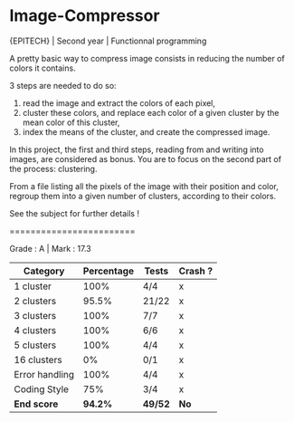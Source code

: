 # Image-Compressor
{EPITECH} | Second year | Functionnal programming

A pretty basic way to compress image consists in reducing the number of colors it contains.

3 steps are needed to do so:
1. read the image and extract the colors of each pixel,
2. cluster these colors, and replace each color of a given cluster by the mean color of this cluster,
3. index the means of the cluster, and create the compressed image.

In this project, the first and third steps, reading from and writing into images, are considered as bonus.
You are to focus on the second part of the process: clustering.

From a file listing all the pixels of the image with their position and color, regroup them into a given number of clusters, according to their colors.

See the subject for further details !

========================

Grade : A | Mark : 17.3

| Category       | Percentage | Tests     | Crash ? |
|----------------|------------|-----------|---------|
| 1 cluster      | 100%       | 4/4       | x       |
| 2 clusters     | 95.5%      | 21/22     | x       |
| 3 clusters     | 100%       | 7/7       | x       |
| 4 clusters     | 100%       | 6/6       | x       |
| 5 clusters     | 100%       | 4/4       | x       |
| 16 clusters    | 0%         | 0/1       | x       |
| Error handling | 100%       | 4/4       | x       |
| Coding Style   | 75%        | 3/4       | x       |
| **End score**  | **94.2%**  | **49/52** | **No**  |
